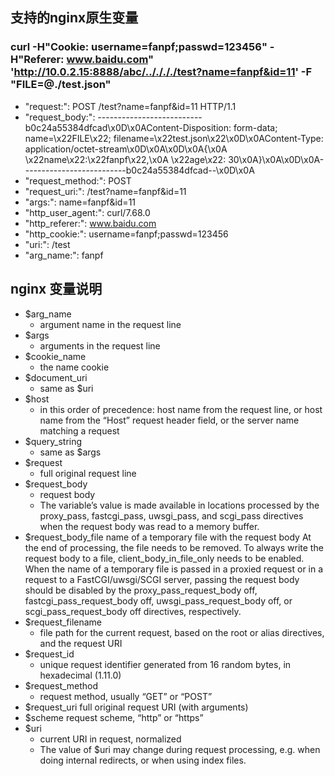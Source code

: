 

## 支持的nginx原生变量
### curl -H"Cookie: username=fanpf;passwd=123456" -H"Referer: www.baidu.com" 'http://10.0.2.15:8888/abc/.././././test?name=fanpf&id=11' -F "FILE=@./test.json"
+ "request:": POST /test?name=fanpf&id=11 HTTP/1.1
+ "request_body:": --------------------------b0c24a55384dfcad\x0D\x0AContent-Disposition: form-data; name=\x22FILE\x22; filename=\x22test.json\x22\x0D\x0AContent-Type: application/octet-stream\x0D\x0A\x0D\x0A{\x0A    \x22name\x22:\x22fanpf\x22,\x0A    \x22age\x22: 30\x0A}\x0A\x0D\x0A--------------------------b0c24a55384dfcad--\x0D\x0A
+ "request_method:": POST
+ "request_uri:": /test?name=fanpf&id=11
+ "args:": name=fanpf&id=11
+ "http_user_agent:": curl/7.68.0
+ "http_referer:": www.baidu.com
+ "http_cookie:": username=fanpf;passwd=123456
+ "uri:": /test
+ "arg_name:": fanpf

## nginx 变量说明
+ $arg_name
    - argument name in the request line
+ $args
    - arguments in the request line
+ $cookie_name
    - the name cookie
+ $document_uri
    - same as $uri
+ $host
    - in this order of precedence: host name from the request line, or host name from the “Host” request header field, or the server name matching a request
+ $query_string
    - same as $args
+ $request
    - full original request line
+ $request_body
    - request body
    - The variable’s value is made available in locations processed by the proxy_pass, fastcgi_pass, uwsgi_pass, and scgi_pass directives when the request body was read to a memory buffer.
+ $request_body_file
    name of a temporary file with the request body
At the end of processing, the file needs to be removed. To always write the request body to a file, client_body_in_file_only needs to be enabled. When the name of a temporary file is passed in a proxied request or in a request to a FastCGI/uwsgi/SCGI server, passing the request body should be disabled by the proxy_pass_request_body off, fastcgi_pass_request_body off, uwsgi_pass_request_body off, or scgi_pass_request_body off directives, respectively.
+ $request_filename
    - file path for the current request, based on the root or alias directives, and the request URI
+ $request_id
    - unique request identifier generated from 16 random bytes, in hexadecimal (1.11.0)
+ $request_method
    - request method, usually “GET” or “POST”
+ $request_uri
    full original request URI (with arguments)
+ $scheme
    request scheme, “http” or “https”
+ $uri
    - current URI in request, normalized
    - The value of $uri may change during request processing, e.g. when doing internal redirects, or when using index files.
